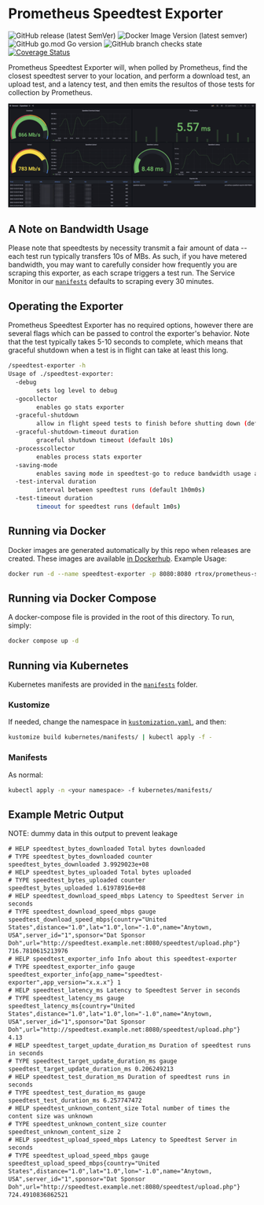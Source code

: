 # Prometheus Speedtest Exporter

![GitHub release (latest SemVer)](https://img.shields.io/github/v/release/rtrox/prometheus-speedtest-exporter) ![Docker Image Version (latest semver)](https://img.shields.io/docker/v/rtrox/prometheus-speedtest-exporter) ![GitHub go.mod Go version](https://img.shields.io/github/go-mod/go-version/rtrox/prometheus-speedtest-exporter) ![GitHub branch checks state](https://img.shields.io/github/checks-status/rtrox/prometheus-speedtest-exporter/main) [![Coverage Status](https://coveralls.io/repos/github/rtrox/prometheus-speedtest-exporter/badge.svg?branch=main)](https://coveralls.io/github/rtrox/prometheus-speedtest-exporter?branch=main)

Prometheus Speedtest Exporter will, when polled by Prometheus, find the closest speedtest server to your location, and perform a download test, an upload test, and a latency test, and then emits the resultos of those tests for collection by Prometheus.

![Grafana Dashboard](.github/dashboard.png "Grafana Dashboard")

## A Note on Bandwidth Usage

Please note that speedtests by necessity transmit a fair amount of data -- each test run typically transfers 10s of MBs. As such, if you have metered bandwidth, you may want to carefully consider how frequently you are scraping this exporter, as each scrape triggers a test run. The Service Monitor in our [`manifests`](kubernetes/manifests) defaults to scraping every 30 minutes.

## Operating the Exporter

Prometheus Speedtest Exporter has no required options, however there are several flags which can be passed to control the exporter's behavior. Note that the test typically takes 5-10 seconds to complete, which means that graceful shutdown when a test is in flight can take at least this long.

```bash
/speedtest-exporter -h
Usage of ./speedtest-exporter:
  -debug
        sets log level to debug
  -gocollector
        enables go stats exporter
  -graceful-shutdown
        allow in flight speed tests to finish before shutting down (default true)
  -graceful-shutdown-timeout duration
        graceful shutdown timeout (default 10s)
  -processcollector
        enables process stats exporter
  -saving-mode
        enables saving mode in speedtest-go to reduce bandwidth usage at the cost of accuracy
  -test-interval duration
        interval between speedtest runs (default 1h0m0s)
  -test-timeout duration
        timeout for speedtest runs (default 1m0s)
```

## Running via Docker

Docker images are generated automatically by this repo when releases are created. These images are available [in Dockerhub](https://hub.docker.com/repository/docker/rtrox/prometheus-speedtest-exporter). Example Usage:

```bash
docker run -d --name speedtest-exporter -p 8080:8080 rtrox/prometheus-speedtest-exporter:v0.0.2
```

## Running via Docker Compose

A docker-compose file is provided in the root of this directory. To run, simply:

```bash
docker compose up -d
```

## Running via Kubernetes

Kubernetes manifests are provided in the [`manifests`](kubernetes/manifests) folder.

### Kustomize

If needed, change the namespace in [`kustomization.yaml`](kubernetes/manifests/kustomization.yaml), and then:

```bash
kustomize build kubernetes/manifests/ | kubectl apply -f -
```

### Manifests

As normal:

```bash
kubectl apply -n <your namespace> -f kubernetes/manifests/
```

## Example Metric Output

NOTE: dummy data in this output to prevent leakage

```prometheus
# HELP speedtest_bytes_downloaded Total bytes downloaded
# TYPE speedtest_bytes_downloaded counter
speedtest_bytes_downloaded 3.9929023e+08
# HELP speedtest_bytes_uploaded Total bytes uploaded
# TYPE speedtest_bytes_uploaded counter
speedtest_bytes_uploaded 1.61978916e+08
# HELP speedtest_download_speed_mbps Latency to Speedtest Server in seconds
# TYPE speedtest_download_speed_mbps gauge
speedtest_download_speed_mbps{country="United States",distance="1.0",lat="1.0",lon="-1.0",name="Anytown, USA",server_id="1",sponsor="Dat Sponsor Doh",url="http://speedtest.example.net:8080/speedtest/upload.php"} 716.7810615213976
# HELP speedtest_exporter_info Info about this speedtest-exporter
# TYPE speedtest_exporter_info gauge
speedtest_exporter_info{app_name="speedtest-exporter",app_version="x.x.x"} 1
# HELP speedtest_latency_ms Latency to Speedtest Server in seconds
# TYPE speedtest_latency_ms gauge
speedtest_latency_ms{country="United States",distance="1.0",lat="1.0",lon="-1.0",name="Anytown, USA",server_id="1",sponsor="Dat Sponsor Doh",url="http://speedtest.example.net:8080/speedtest/upload.php"} 4.13
# HELP speedtest_target_update_duration_ms Duration of speedtest runs in seconds
# TYPE speedtest_target_update_duration_ms gauge
speedtest_target_update_duration_ms 0.206249213
# HELP speedtest_test_duration_ms Duration of speedtest runs in seconds
# TYPE speedtest_test_duration_ms gauge
speedtest_test_duration_ms 6.257747472
# HELP speedtest_unknown_content_size Total number of times the content size was unknown
# TYPE speedtest_unknown_content_size counter
speedtest_unknown_content_size 2
# HELP speedtest_upload_speed_mbps Latency to Speedtest Server in seconds
# TYPE speedtest_upload_speed_mbps gauge
speedtest_upload_speed_mbps{country="United States",distance="1.0",lat="1.0",lon="-1.0",name="Anytown, USA",server_id="1",sponsor="Dat Sponsor Doh",url="http://speedtest.example.net:8080/speedtest/upload.php"} 724.4910836862521
```
